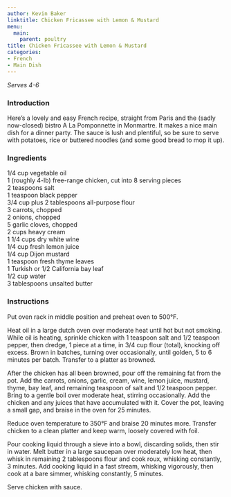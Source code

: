 ```yaml
---
author: Kevin Baker
linktitle: Chicken Fricassee with Lemon & Mustard
menu:
  main:
    parent: poultry
title: Chicken Fricassee with Lemon & Mustard
categories:
- French
- Main Dish
---
```

*Serves 4-6*

### Introduction

Here’s a lovely and easy French recipe, straight from Paris and the (sadly now-closed) bistro A La Pomponnette in Monmartre. It makes a nice main dish for a dinner party. The sauce is lush and plentiful, so be sure to serve with potatoes, rice or buttered noodles (and some good bread to mop it up).

### Ingredients

<div class="ingredient-list">

1/4 cup vegetable oil  
1 (roughly 4-lb) free-range chicken, cut into 8 serving pieces  
2 teaspoons salt  
1 teaspoon black pepper  
3/4 cup plus 2 tablespoons all-purpose flour  
3 carrots, chopped  
2 onions, chopped  
5 garlic cloves, chopped  
2 cups heavy cream  
1 1/4 cups dry white wine  
1/4 cup fresh lemon juice  
1/4 cup Dijon mustard  
1 teaspoon fresh thyme leaves  
1 Turkish or 1/2 California bay leaf  
1/2 cup water  
3 tablespoons unsalted butter   

</div>

### Instructions

Put oven rack in middle position and preheat oven to 500°F. 

Heat oil in a large dutch oven over moderate heat until hot but not smoking. While oil is heating, sprinkle chicken with 1 teaspoon salt and 1/2 teaspoon pepper, then dredge, 1 piece at a time, in 3/4 cup flour (total), knocking off excess. Brown in batches, turning over occasionally, until golden, 5 to 6 minutes per batch. Transfer to a platter as browned. 

After the chicken has all been browned, pour off the remaining fat from the pot.  Add the carrots, onions, garlic, cream, wine, lemon juice, mustard, thyme, bay leaf, and remaining teaspoon of salt and 1/2 teaspoon pepper. Bring to a gentle boil over moderate heat, stirring occasionally. Add the chicken and any juices that have accumulated with it. Cover the pot, leaving a small gap, and braise in the oven for 25 minutes.

Reduce oven temperature to 350°F and braise 20 minutes more. Transfer chicken to a clean platter and keep warm, loosely covered with foil. 

Pour cooking liquid through a sieve into a bowl, discarding solids, then stir in water. Melt butter in a large saucepan over moderately low heat, then whisk in remaining 2 tablespoons flour and cook roux, whisking constantly, 3 minutes. Add cooking liquid in a fast stream, whisking vigorously, then cook at a bare simmer, whisking constantly, 5 minutes. 

Serve chicken with sauce. 